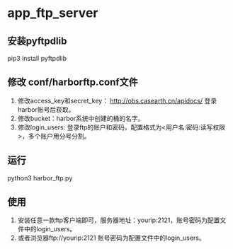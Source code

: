 # app_ftp_server

## 安装pyftpdlib
pip3 install pyftpdlib

## 修改 conf/harborftp.conf文件
1. 修改access_key和secret_key： http://obs.casearth.cn/apidocs/ 登录harbor账号后获取。
2. 修改bucket：harbor系统中创建的桶的名字。
3. 修改login_users: 登录ftp的账户和密码，配置格式为<用户名:密码:读写权限>，多个账户用分号分割。

## 运行
python3 harbor_ftp.py

## 使用
1. 安装任意一款ftp客户端即可，服务器地址：yourip:2121，账号密码为配置文件中的login_users。
2. 或者浏览器ftp://yourip:2121 账号密码为配置文件中的login_users。

